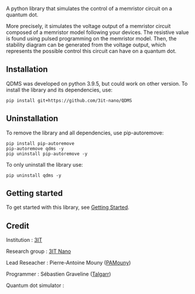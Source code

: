 A python library that simulates the control of a memristor circuit on a quantum dot.

More precisely, it simulates the voltage output of a memristor circuit composed of a memristor model following your devices. The resistive value is found using pulsed programming on the memristor model. Then, the stability diagram can be generated from the voltage output, which represents the possible control this circuit can have on a quantum dot.

## Installation

QDMS was developed on python 3.9.5, but could work on other version. To install the library and its dependencies, use:

```
pip install git+https://github.com/3it-nano/QDMS
```

## Uninstallation

To remove the library and all dependencies, use pip-autoremove:
```
pip install pip-autoremove
pip-autoremove qdms -y
pip uninstall pip-autoremove -y
```

To only uninstall the library use:
```
pip uninstall qdms -y
```


## Getting started

To get started with this library, see [Getting Started](https://github.com/Talgarr/TestOfficial/wiki/Getting-started).

## Credit

Institution : [3IT](https://www.usherbrooke.ca/3it/en/)

Research group : [3IT Nano](https://github.com/3it-nano)

Lead Reseacher : Pierre-Antoine Mouny ([PAMouny](https://github.com/PAMouny))

Programmer : Sébastien Graveline ([Talgarr](https://github.com/Talgarr))

Quantum dot simulator : []()

